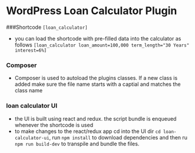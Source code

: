 # WordPress Loan Calculator Plugin

###Shortcode
`[loan_calculator]`

- you can load the shortcode with pre-filled data into the calculator as follows `[loan_calculator loan_amount=100,000 term_length="30 Years" interest=6%]`


### Composer
- Composer is used to autoload the plugins classes. If a new class is added make sure the file name starts with a captial and matches the class name

### loan calculator UI
- the UI is built using react and redux. the script bundle is enqueued whenever the shortcode is used
- to make changes to the react/redux app cd into the UI dir `cd loan-calculator-ui`,  run `npm install` to download dependencies and then ru `npm run build-dev` to transpile and bundle the files.
